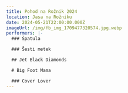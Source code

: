 ```yaml
---
title: Pohod na Rožnik 2024
location: Jasa na Rožniku
date: 2024-05-21T22:00:00.000Z
imageUrl: /img/fb_img_1709477320574.jpg.webp
performers: |-
  ### Špatula

  ### Šesti metek

  ## Jet Black Diamonds

  # Big Foot Mama

  ### Cover Lover
---
```

